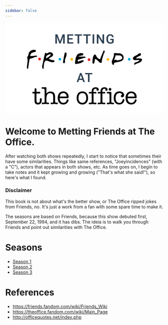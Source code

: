 ```yaml
---
sidebar: false
---
```


![Metting Friends at The Office](./img/logo.svg)

# Welcome to Metting Friends at The Office.

After watching both shows repeatedly, I start to notice that sometimes their
have some similarities. Things like same references, "Joeyincidences" (with a "C"),
actors that appears in both shows, etc. As time goes on, I begin to take notes
and it kept growing and growing ("That's what she said!"), so here's what I found.

### Disclaimer

This book is not about what's the better show, or The Office ripped jokes from
Friends, no. It's just a work from a fan with some spare time to make it.

The seasons are based on Friends, because this show debuted first, September 22, 1994,
and it has dibs. The ideia is to walk you through Friends and point out
similarities with The Office.

# Seasons

- [Season 1](./season-1.md)
- [Season 2](./season-2.md)
- [Season 3](./season-3.md)

# References

- <https://friends.fandom.com/wiki/Friends_Wiki>
- <https://theoffice.fandom.com/wiki/Main_Page>
- <http://officequotes.net/index.php>
